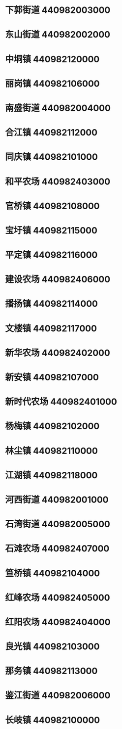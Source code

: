 # 下郭街道 440982003000
# 东山街道 440982002000
# 中垌镇 440982120000
# 丽岗镇 440982106000
# 南盛街道 440982004000
# 合江镇 440982112000
# 同庆镇 440982101000
# 和平农场 440982403000
# 官桥镇 440982108000
# 宝圩镇 440982115000
# 平定镇 440982116000
# 建设农场 440982406000
# 播扬镇 440982114000
# 文楼镇 440982117000
# 新华农场 440982402000
# 新安镇 440982107000
# 新时代农场 440982401000
# 杨梅镇 440982102000
# 林尘镇 440982110000
# 江湖镇 440982118000
# 河西街道 440982001000
# 石湾街道 440982005000
# 石滩农场 440982407000
# 笪桥镇 440982104000
# 红峰农场 440982405000
# 红阳农场 440982404000
# 良光镇 440982103000
# 那务镇 440982113000
# 鉴江街道 440982006000
# 长岐镇 440982100000
